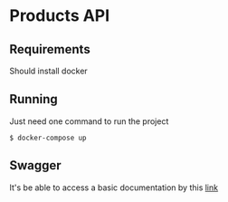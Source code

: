 # Products API

## Requirements

Should install docker

## Running

Just need one command to run the project

    $ docker-compose up

## Swagger

It's be able to access a basic documentation by this [link](http://localhost:5000/swagger)